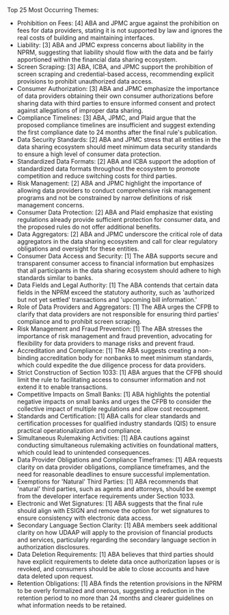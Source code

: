 Top 25 Most Occurring Themes:
- Prohibition on Fees: [4] ABA and JPMC argue against the prohibition on fees for data providers, stating it is not supported by law and ignores the real costs of building and maintaining interfaces.
- Liability: [3] ABA and JPMC express concerns about liability in the NPRM, suggesting that liability should flow with the data and be fairly apportioned within the financial data sharing ecosystem.
- Screen Scraping: [3] ABA, ICBA, and JPMC support the prohibition of screen scraping and credential-based access, recommending explicit provisions to prohibit unauthorized data access.
- Consumer Authorization: [3] ABA and JPMC emphasize the importance of data providers obtaining their own consumer authorizations before sharing data with third parties to ensure informed consent and protect against allegations of improper data sharing.
- Compliance Timelines: [3] ABA, JPMC, and Plaid argue that the proposed compliance timelines are insufficient and suggest extending the first compliance date to 24 months after the final rule's publication.
- Data Security Standards: [2] ABA and JPMC stress that all entities in the data sharing ecosystem should meet minimum data security standards to ensure a high level of consumer data protection.
- Standardized Data Formats: [2] ABA and ICBA support the adoption of standardized data formats throughout the ecosystem to promote competition and reduce switching costs for third parties.
- Risk Management: [2] ABA and JPMC highlight the importance of allowing data providers to conduct comprehensive risk management programs and not be constrained by narrow definitions of risk management concerns.
- Consumer Data Protection: [2] ABA and Plaid emphasize that existing regulations already provide sufficient protection for consumer data, and the proposed rules do not offer additional benefits.
- Data Aggregators: [2] ABA and JPMC underscore the critical role of data aggregators in the data sharing ecosystem and call for clear regulatory obligations and oversight for these entities.
- Consumer Data Access and Security: [1] The ABA supports secure and transparent consumer access to financial information but emphasizes that all participants in the data sharing ecosystem should adhere to high standards similar to banks.
- Data Fields and Legal Authority: [1] The ABA contends that certain data fields in the NPRM exceed the statutory authority, such as 'authorized but not yet settled' transactions and 'upcoming bill information.'
- Role of Data Providers and Aggregators: [1] The ABA urges the CFPB to clarify that data providers are not responsible for ensuring third parties' compliance and to prohibit screen scraping.
- Risk Management and Fraud Prevention: [1] The ABA stresses the importance of risk management and fraud prevention, advocating for flexibility for data providers to manage risks and prevent fraud.
- Accreditation and Compliance: [1] The ABA suggests creating a non-binding accreditation body for nonbanks to meet minimum standards, which could expedite the due diligence process for data providers.
- Strict Construction of Section 1033: [1] ABA argues that the CFPB should limit the rule to facilitating access to consumer information and not extend it to enable transactions.
- Competitive Impacts on Small Banks: [1] ABA highlights the potential negative impacts on small banks and urges the CFPB to consider the collective impact of multiple regulations and allow cost recoupment.
- Standards and Certification: [1] ABA calls for clear standards and certification processes for qualified industry standards (QIS) to ensure practical operationalization and compliance.
- Simultaneous Rulemaking Activities: [1] ABA cautions against conducting simultaneous rulemaking activities on foundational matters, which could lead to unintended consequences.
- Data Provider Obligations and Compliance Timeframes: [1] ABA requests clarity on data provider obligations, compliance timeframes, and the need for reasonable deadlines to ensure successful implementation.
- Exemptions for 'Natural' Third Parties: [1] ABA recommends that 'natural' third parties, such as agents and attorneys, should be exempt from the developer interface requirements under Section 1033.
- Electronic and Wet Signatures: [1] ABA suggests that the final rule should align with ESIGN and remove the option for wet signatures to ensure consistency with electronic data access.
- Secondary Language Section Clarity: [1] ABA members seek additional clarity on how UDAAP will apply to the provision of financial products and services, particularly regarding the secondary language section in authorization disclosures.
- Data Deletion Requirements: [1] ABA believes that third parties should have explicit requirements to delete data once authorization lapses or is revoked, and consumers should be able to close accounts and have data deleted upon request.
- Retention Obligations: [1] ABA finds the retention provisions in the NPRM to be overly formalized and onerous, suggesting a reduction in the retention period to no more than 24 months and clearer guidelines on what information needs to be retained.